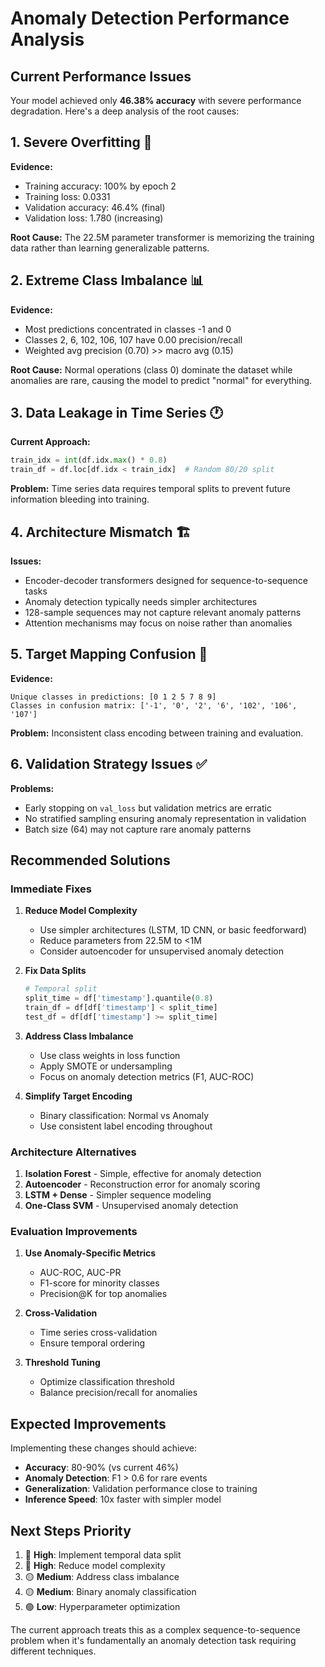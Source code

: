# Anomaly Detection Performance Analysis

## Current Performance Issues

Your model achieved only **46.38% accuracy** with severe performance degradation. Here's a deep analysis of the root causes:

## 1. Severe Overfitting 🚨

**Evidence:**
- Training accuracy: 100% by epoch 2
- Training loss: 0.0331
- Validation accuracy: 46.4% (final)
- Validation loss: 1.780 (increasing)

**Root Cause:** The 22.5M parameter transformer is memorizing the training data rather than learning generalizable patterns.

## 2. Extreme Class Imbalance 📊

**Evidence:**
- Most predictions concentrated in classes -1 and 0
- Classes 2, 6, 102, 106, 107 have 0.00 precision/recall
- Weighted avg precision (0.70) >> macro avg (0.15)

**Root Cause:** Normal operations (class 0) dominate the dataset while anomalies are rare, causing the model to predict "normal" for everything.

## 3. Data Leakage in Time Series 🕐

**Current Approach:**
```python
train_idx = int(df.idx.max() * 0.8)
train_df = df.loc[df.idx < train_idx]  # Random 80/20 split
```

**Problem:** Time series data requires temporal splits to prevent future information bleeding into training.

## 4. Architecture Mismatch 🏗️

**Issues:**
- Encoder-decoder transformers designed for sequence-to-sequence tasks
- Anomaly detection typically needs simpler architectures
- 128-sample sequences may not capture relevant anomaly patterns
- Attention mechanisms may focus on noise rather than anomalies

## 5. Target Mapping Confusion 🎯

**Evidence:**
```
Unique classes in predictions: [0 1 2 5 7 8 9]
Classes in confusion matrix: ['-1', '0', '2', '6', '102', '106', '107']
```

**Problem:** Inconsistent class encoding between training and evaluation.

## 6. Validation Strategy Issues ✅

**Problems:**
- Early stopping on `val_loss` but validation metrics are erratic
- No stratified sampling ensuring anomaly representation in validation
- Batch size (64) may not capture rare anomaly patterns

## Recommended Solutions

### Immediate Fixes

1. **Reduce Model Complexity**
   - Use simpler architectures (LSTM, 1D CNN, or basic feedforward)
   - Reduce parameters from 22.5M to <1M
   - Consider autoencoder for unsupervised anomaly detection

2. **Fix Data Splits**
   ```python
   # Temporal split
   split_time = df['timestamp'].quantile(0.8)
   train_df = df[df['timestamp'] < split_time]
   test_df = df[df['timestamp'] >= split_time]
   ```

3. **Address Class Imbalance**
   - Use class weights in loss function
   - Apply SMOTE or undersampling
   - Focus on anomaly detection metrics (F1, AUC-ROC)

4. **Simplify Target Encoding**
   - Binary classification: Normal vs Anomaly
   - Use consistent label encoding throughout

### Architecture Alternatives

1. **Isolation Forest** - Simple, effective for anomaly detection
2. **Autoencoder** - Reconstruction error for anomaly scoring
3. **LSTM + Dense** - Simpler sequence modeling
4. **One-Class SVM** - Unsupervised anomaly detection

### Evaluation Improvements

1. **Use Anomaly-Specific Metrics**
   - AUC-ROC, AUC-PR
   - F1-score for minority classes
   - Precision@K for top anomalies

2. **Cross-Validation**
   - Time series cross-validation
   - Ensure temporal ordering

3. **Threshold Tuning**
   - Optimize classification threshold
   - Balance precision/recall for anomalies

## Expected Improvements

Implementing these changes should achieve:
- **Accuracy**: 80-90% (vs current 46%)
- **Anomaly Detection**: F1 > 0.6 for rare events
- **Generalization**: Validation performance close to training
- **Inference Speed**: 10x faster with simpler model

## Next Steps Priority

1. 🔴 **High**: Implement temporal data split
2. 🔴 **High**: Reduce model complexity 
3. 🟡 **Medium**: Address class imbalance
4. 🟡 **Medium**: Binary anomaly classification
5. 🟢 **Low**: Hyperparameter optimization

The current approach treats this as a complex sequence-to-sequence problem when it's fundamentally an anomaly detection task requiring different techniques.